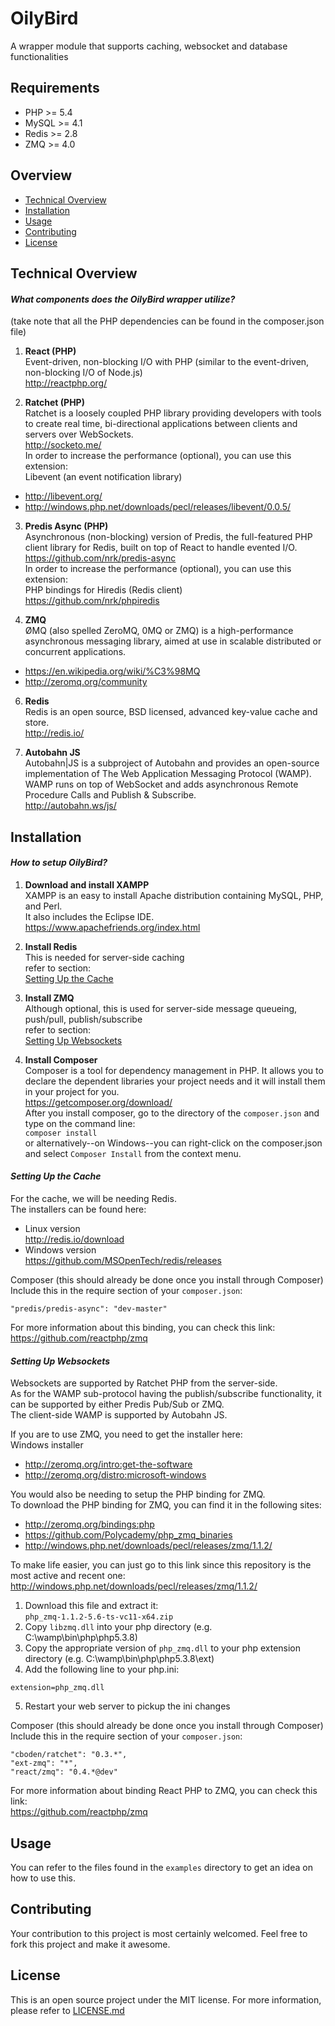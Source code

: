 # OilyBird
A wrapper module that supports caching, websocket and database functionalities

## Requirements
* PHP >= 5.4
* MySQL >= 4.1
* Redis >= 2.8
* ZMQ >= 4.0

## Overview
* [Technical Overview](#technical-overview)
* [Installation](#installation)
* [Usage](#usage)
* [Contributing](#contributing)
* [License](#license)

## Technical Overview
#### *What components does the OilyBird wrapper utilize?*
(take note that all the PHP dependencies can be found in the composer.json file)

1. **React (PHP)**  
Event-driven, non-blocking I/O with PHP (similar to the event-driven, non-blocking I/O of Node.js)  
http://reactphp.org/  

2. **Ratchet (PHP)**  
Ratchet is a loosely coupled PHP library providing developers with tools to create real time, bi-directional applications between clients and servers over WebSockets.  
http://socketo.me/  
In order to increase the performance (optional), you can use this extension:  
Libevent (an event notification library)  
  * http://libevent.org/  
  * http://windows.php.net/downloads/pecl/releases/libevent/0.0.5/  

3. **Predis Async (PHP)**  
Asynchronous (non-blocking) version of Predis, the full-featured PHP client library for Redis, built on top of React to handle evented I/O.  
https://github.com/nrk/predis-async  
In order to increase the performance (optional), you can use this extension:    
PHP bindings for Hiredis (Redis client)  
https://github.com/nrk/phpiredis

5. **ZMQ**  
ØMQ (also spelled ZeroMQ, 0MQ or ZMQ) is a high-performance asynchronous messaging library, aimed at use in scalable distributed or concurrent applications.  
  * https://en.wikipedia.org/wiki/%C3%98MQ  
  * http://zeromq.org/community  

6. **Redis**  
Redis is an open source, BSD licensed, advanced key-value cache and store.  
http://redis.io/  

7. **Autobahn JS**  
Autobahn|JS is a subproject of Autobahn and provides an open-source implementation of The Web Application Messaging Protocol (WAMP).  
WAMP runs on top of WebSocket and adds asynchronous Remote Procedure Calls and Publish & Subscribe.  
http://autobahn.ws/js/

## Installation
#### *How to setup OilyBird?*

1. **Download and install XAMPP**  
XAMPP is an easy to install Apache distribution containing MySQL, PHP, and Perl.  
It also includes the Eclipse IDE.  
https://www.apachefriends.org/index.html

2. **Install Redis**  
This is needed for server-side caching  
refer to section:  
[Setting Up the Cache](#setting-up-the-cache)

3. **Install ZMQ**  
Although optional, this is used for server-side message queueing, push/pull, publish/subscribe  
refer to section:  
[Setting Up Websockets](#setting-up-websockets)

4. **Install Composer**  
Composer is a tool for dependency management in PHP. It allows you to declare the dependent libraries your project needs and it will install them in your project for you.  
https://getcomposer.org/download/  
After you install composer, go to the directory of the `composer.json` and type on the command line:  
`composer install`  
or alternatively--on Windows--you can right-click on the composer.json and select `Composer Install` from the context menu.  

#### *Setting Up the Cache*

For the cache, we will be needing Redis.  
The installers can be found here:
* Linux version  
http://redis.io/download  
* Windows version  
https://github.com/MSOpenTech/redis/releases  

Composer (this should already be done once you install through Composer)  
Include this in the require section of your `composer.json`:  
```
"predis/predis-async": "dev-master"
```
For more information about this binding, you can check this link:  
https://github.com/reactphp/zmq

#### *Setting Up Websockets*

Websockets are supported by Ratchet PHP from the server-side.   
As for the WAMP sub-protocol having the publish/subscribe functionality, it can be supported by either Predis Pub/Sub or ZMQ.  
The client-side WAMP is supported by Autobahn JS.

If you are to use ZMQ, you need to get the installer here:  
Windows installer  
* http://zeromq.org/intro:get-the-software  
* http://zeromq.org/distro:microsoft-windows  

You would also be needing to setup the PHP binding for ZMQ.  
To download the PHP binding for ZMQ, you can find it in the following sites:  
* http://zeromq.org/bindings:php  
* https://github.com/Polycademy/php_zmq_binaries  
* http://windows.php.net/downloads/pecl/releases/zmq/1.1.2/ 

To make life easier, you can just go to this link since this repository is the most active and recent one:  
http://windows.php.net/downloads/pecl/releases/zmq/1.1.2/  
  1. Download this file and extract it:  
  `php_zmq-1.1.2-5.6-ts-vc11-x64.zip`  
  2. Copy `libzmq.dll` into your php directory (e.g. C:\wamp\bin\php\php5.3.8\)  
  3. Copy the appropriate version of `php_zmq.dll` to your php extension directory (e.g. C:\wamp\bin\php\php5.3.8\ext)
  4. Add the following line to your php.ini:  
  ```
  extension=php_zmq.dll
  ```
  5. Restart your web server to pickup the ini changes

Composer (this should already be done once you install through Composer)  
Include this in the require section of your `composer.json`:  
```
"cboden/ratchet": "0.3.*",
"ext-zmq": "*",
"react/zmq": "0.4.*@dev"
```
For more information about binding React PHP to ZMQ, you can check this link:  
https://github.com/reactphp/zmq

## Usage
You can refer to the files found in the `examples` directory to get an idea on how to use this.

## Contributing
Your contribution to this project is most certainly welcomed.
Feel free to fork this project and make it awesome.

## License
This is an open source project under the MIT license.  For more information, please refer to [LICENSE.md](LICENSE.md)
